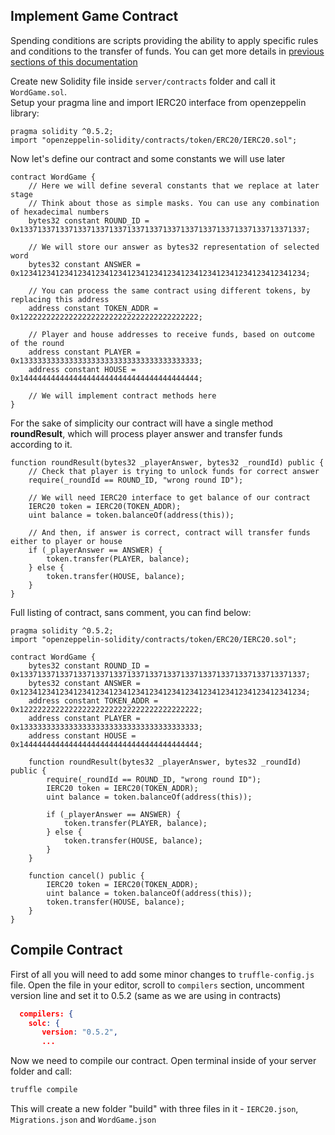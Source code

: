 Implement Game Contract
---  
Spending conditions are scripts providing the ability to apply specific rules and conditions to the transfer of funds. 
You can get more details in [previous sections of this documentation](../../spending-conditions.md)  

Create new Solidity file inside `server/contracts` folder and call it `WordGame.sol`.  
Setup your pragma line and import IERC20 interface from openzeppelin library:
```solidity
pragma solidity ^0.5.2;
import "openzeppelin-solidity/contracts/token/ERC20/IERC20.sol";
```

Now let's define our contract and some constants we will use later
```solidity
contract WordGame {
	// Here we will define several constants that we replace at later stage
	// Think about those as simple masks. You can use any combination of hexadecimal numbers
	bytes32 constant ROUND_ID = 0x1337133713371337133713371337133713371337133713371337133713371337;
	
	// We will store our answer as bytes32 representation of selected word
	bytes32 constant ANSWER = 0x1234123412341234123412341234123412341234123412341234123412341234;
	
	// You can process the same contract using different tokens, by replacing this address
	address constant TOKEN_ADDR = 0x1222222222222222222222222222222222222222;
	
	// Player and house addresses to receive funds, based on outcome of the round
	address constant PLAYER = 0x1333333333333333333333333333333333333333;
	address constant HOUSE = 0x1444444444444444444444444444444444444444;
	
	// We will implement contract methods here
}
```

For the sake of simplicity our contract will have a single method **roundResult**, which will process player answer and 
transfer funds according to it.
```solidity
function roundResult(bytes32 _playerAnswer, bytes32 _roundId) public {
	// Check that player is trying to unlock funds for correct answer 
	require(_roundId == ROUND_ID, "wrong round ID");
	
	// We will need IERC20 interface to get balance of our contract
	IERC20 token = IERC20(TOKEN_ADDR);
	uint balance = token.balanceOf(address(this));

	// And then, if answer is correct, contract will transfer funds either to player or house 
	if (_playerAnswer == ANSWER) {
		token.transfer(PLAYER, balance);
	} else {
		token.transfer(HOUSE, balance);
	}
}
```

Full listing of contract, sans comment, you can find below:
```solidity
pragma solidity ^0.5.2;
import "openzeppelin-solidity/contracts/token/ERC20/IERC20.sol";

contract WordGame {
	bytes32 constant ROUND_ID = 0x1337133713371337133713371337133713371337133713371337133713371337;
	bytes32 constant ANSWER = 0x1234123412341234123412341234123412341234123412341234123412341234;
	address constant TOKEN_ADDR = 0x1222222222222222222222222222222222222222;
	address constant PLAYER = 0x1333333333333333333333333333333333333333;
	address constant HOUSE = 0x1444444444444444444444444444444444444444;

	function roundResult(bytes32 _playerAnswer, bytes32 _roundId) public {
		require(_roundId == ROUND_ID, "wrong round ID");
		IERC20 token = IERC20(TOKEN_ADDR);
		uint balance = token.balanceOf(address(this));

		if (_playerAnswer == ANSWER) {
			token.transfer(PLAYER, balance);
		} else {
			token.transfer(HOUSE, balance);
		}
	}

	function cancel() public {
		IERC20 token = IERC20(TOKEN_ADDR);
		uint balance = token.balanceOf(address(this));
		token.transfer(HOUSE, balance);
	}
}
```

Compile Contract
---
First of all you will need to add some minor changes to `truffle-config.js` file. Open the file in your editor,
scroll to `compilers` section, uncomment version line and set it to 0.5.2 (same as we are using in contracts)
```json
  compilers: {
    solc: {
       version: "0.5.2",
       ...    
```

Now we need to compile our contract. Open terminal inside of your server folder and call:
```bash
truffle compile
```
This will create a new folder "build" with three files in it - `IERC20.json`, `Migrations.json` and `WordGame.json`  

